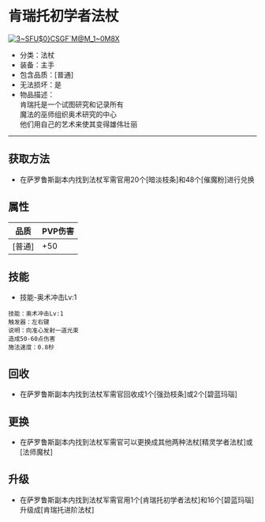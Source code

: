 # 肯瑞托初学者法杖
<a href="https://imgbb.com/"><img src="https://i.ibb.co/xJQLVtt/3-SFU-0-CSGF-M-M-1-0-M8-X.png" alt="3~SFU$0}CSGF`M@M_1~0M8X" border="0"></a>
* 分类：法杖
* 装备：主手
* 包含品质：[普通]
* 无法损坏：是
* 物品描述：<br/>肯瑞托是一个试图研究和记录所有<br/>魔法的巫师组织奥术研究的中心<br/>他们用自己的艺术来使其变得雄伟壮丽
---
## 获取方法
* 在萨罗鲁斯副本内找到法杖军需官用20个[暗淡枝条]和48个[催魔粉]进行兑换
## 属性
|品质|PVP伤害|
|----|----|
|[普通]|+50|
## 技能
* 技能-奥术冲击Lv:1
```
技能：奥术冲击Lv:1
触发器：左右键
说明：向准心发射一道光束
造成50-60点伤害
施法速度：0.8秒
```
## 回收
* 在萨罗鲁斯副本内找到法杖军需官回收成1个[强劲枝条]或2个[碧蓝玛瑙]
## 更换
* 在萨罗鲁斯副本内找到法杖军需官可以更换成其他两种法杖[精灵学者法杖]或[法师魔杖]
## 升级
* 在萨罗鲁斯副本内找到法杖军需官用1个[肯瑞托初学者法杖]和16个[碧蓝玛瑙]升级成[肯瑞托进阶法杖]

